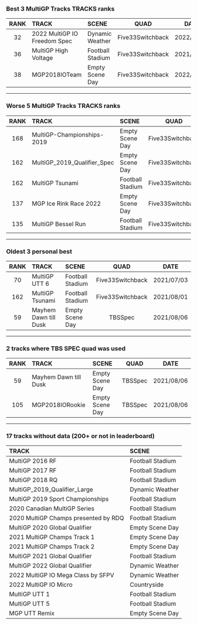 ### Best 3 MultiGP Tracks TRACKS ranks
|RANK|TRACK|SCENE|QUAD|DATE|
|:---:|:---|:---|:---:|:---:|
|32|2022 MultiGP IO Freedom Spec|Dynamic Weather|Five33Switchback|2022/05/27|
|36|MultiGP High Voltage|Football Stadium|Five33Switchback|2021/12/12|
|38|MGP2018IOTeam|Empty Scene Day|Five33Switchback|2022/04/24|
---
### Worse 5 MultiGP Tracks TRACKS ranks
|RANK|TRACK|SCENE|QUAD|DATE|
|:---:|:---|:---|:---:|:---:|
|168|MultiGP-Championships-2019|Empty Scene Day|Five33Switchback|2022/01/21|
|162|MultiGP_2019_Qualifier_Spec|Empty Scene Day|Five33Switchback|2021/11/15|
|162|MultiGP Tsunami|Football Stadium|Five33Switchback|2021/08/01|
|137|MGP Ice Rink Race 2022|Empty Scene Day|Five33Switchback|2022/05/09|
|135|MultiGP Bessel Run|Football Stadium|Five33Switchback|2021/12/12|
---
### Oldest 3 personal best
|RANK|TRACK|SCENE|QUAD|DATE|
|:---:|:---|:---|:---:|:---:|
|70|MultiGP UTT 6|Football Stadium|Five33Switchback|2021/07/03|
|162|MultiGP Tsunami|Football Stadium|Five33Switchback|2021/08/01|
|59|Mayhem Dawn till Dusk|Empty Scene Day|TBSSpec|2021/08/06|
---
### 2 tracks where TBS SPEC quad was used
|RANK|TRACK|SCENE|QUAD|DATE|
|:---:|:---|:---|:---:|:---:|
|59|Mayhem Dawn till Dusk|Empty Scene Day|TBSSpec|2021/08/06|
|105|MGP2018IORookie|Empty Scene Day|TBSSpec|2021/08/06|
---
### 17 tracks without data (200+ or not in leaderboard)
|TRACK|SCENE|
|:---|:---|
|MultiGP 2016 RF|Football Stadium|
|MultiGP 2017 RF|Football Stadium|
|MultiGP 2018 RQ|Football Stadium|
|MultiGP_2019_Qualifier_Large|Dynamic Weather|
|MultiGP 2019 Sport Championships|Football Stadium|
|2020 Canadian MultiGP Series|Football Stadium|
|2020 MultiGP Champs presented by RDQ|Football Stadium|
|MultiGP 2020 Global Qualifier|Empty Scene Day|
|2021 MultiGP Champs Track 1|Empty Scene Day|
|2021 MultiGP Champs Track 2|Empty Scene Day|
|MultiGP 2021 Global Qualifier|Football Stadium|
|MultiGP 2022 Global Qualifier|Dynamic Weather|
|2022 MultiGP IO Mega Class by SFPV|Dynamic Weather|
|2022 MultiGP IO Micro|Countryside|
|MultiGP UTT 1|Football Stadium|
|MultiGP UTT 5|Football Stadium|
|MGP UTT Remix|Empty Scene Day|
